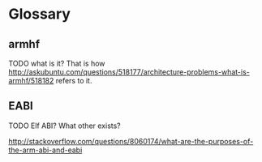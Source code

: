 # Glossary

## armhf

TODO what is it? That is how <http://askubuntu.com/questions/518177/architecture-problems-what-is-armhf/518182> refers to it.

## EABI

TODO Elf ABI? What other exists?

<http://stackoverflow.com/questions/8060174/what-are-the-purposes-of-the-arm-abi-and-eabi>
